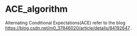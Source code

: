 # ACE_algorithm
Alternating Conditional Expectations(ACE)
refer to the blog https://blog.csdn.net/m0_37846020/article/details/84192647 .
